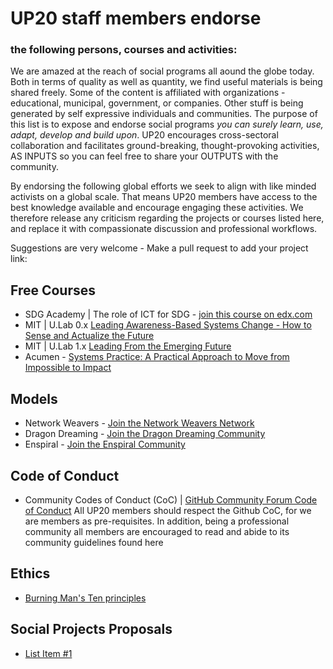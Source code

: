 # UP20 staff members endorse 
### the following persons, courses and activities:

We are amazed at the reach of social programs all aound the globe today. Both in terms of quality as well as quantity, we find useful materials is being shared freely. Some of the content is affiliated with organizations - educational, municipal, government, or companies. Other stuff is being generated by self expressive individuals and communities.
The purpose of this list is to expose and endorse social programs _you can surely learn, use, adapt, develop and build upon_.
UP20 encourages cross-sectoral collaboration and facilitates ground-breaking, thought-provoking activities, AS INPUTS so you can feel free to share your OUTPUTS with the community.

By endorsing the following global efforts we seek to align with like minded activists on a global scale. That means UP20 members have access to the best knowledge available and encourage engaging these activities. We therefore release any criticism regarding the projects or courses listed here, and replace it with compassionate discussion and professional workflows. 

Suggestions are very welcome - Make a pull request to add your project link:

## Free Courses
  * SDG Academy | The role of ICT for SDG - [join this course on edx.com](https://courses.edx.org/courses/course-v1:SDGAcademyX+ICT001+3T2018/course/)
  * MIT | U.Lab 0.x [Leading Awareness-Based Systems Change - How to Sense and Actualize the Future](https://courses.edx.org/courses/course-v1:MITx+15.671.0x+2T2016/course/)
  * MIT | U.Lab 1.x [Leading From the Emerging Future](https://courses.edx.org/courses/course-v1:MITx+15.671.1x+3T2018/course/)
  * Acumen - [Systems Practice: A Practical Approach to Move from Impossible to Impact](https://plusacumen.novoed.com/#!/courses/systems-practice-2018-3/home)
  
## Models
  * Network Weavers - [Join the Network Weavers Network](#)
  * Dragon Dreaming - [Join the Dragon Dreaming Community](#)
  * Enspiral - [Join the Enspiral Community](#)
## Code of Conduct
  * Community Codes of Conduct (CoC) | [GitHub Community Forum Code of Conduct](https://help.github.com/articles/github-community-forum-code-of-conduct/)
  All UP20 members should respect the Github CoC, for we are members as pre-requisites. In addition, being a professional community all members are encouraged to read and abide to its community guidelines found here
    

## Ethics
  * [Burning Man's Ten principles](https://burningman.org/culture/philosophical-center/10-principles/)
  
## Social Projects Proposals
  * [List Item #1](#)

 
 
